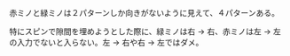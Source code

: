 赤ミノと緑ミノは２パターンしか向きがないように見えて、４パターンある。

特にスピンで隙間を埋めようとした際に、緑ミノは右 → 右、赤ミノは左 → 左の入力でないと入らない。左 → 右や右 → 左ではダメ。
